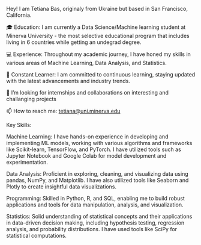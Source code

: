 Hey! I am Tetiana Bas, originaly from Ukraine but based in San Francisco, California. 

🎓 Education: I am currently a Data Science/Machine learning student at Minerva University - the most selective educational program that includes living in 6 countries while getting an undegrad degree.

💻 Experience: Throughout my academic journey, I have honed my skills in various areas of Machine Learning, Data Analysis, and Statistics.

🌱 Constant Learner: I am committed to continuous learning, staying updated with the latest advancements and industry trends.

💞️ I’m looking for internships and collaborations on interesting and challanging projects

📫 How to reach me: tetiana@uni.minerva.edu


Key Skills:

Machine Learning: I have hands-on experience in developing and implementing ML models, working with various algorithms and frameworks like Scikit-learn, TensorFlow, and PyTorch. I have utilized tools such as Jupyter Notebook and Google Colab for model development and experimentation.

Data Analysis: Proficient in exploring, cleaning, and visualizing data using pandas, NumPy, and Matplotlib. I have also utilized tools like Seaborn and Plotly to create insightful data visualizations.

Programming: Skilled in Python, R, and SQL, enabling me to build robust applications and tools for data manipulation, analysis, and visualization. 

Statistics: Solid understanding of statistical concepts and their applications in data-driven decision making, including hypothesis testing, regression analysis, and probability distributions. I have used tools like SciPy for statistical computations.
<!---
TetianaBas/TetianaBas is a ✨ special ✨ repository because its `README.md` (this file) appears on your GitHub profile.
You can click the Preview link to take a look at your changes.
--->

